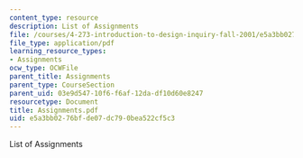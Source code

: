 ```yaml
---
content_type: resource
description: List of Assignments
file: /courses/4-273-introduction-to-design-inquiry-fall-2001/e5a3bb0276bfde07dc790bea522cf5c3_Assignments.pdf
file_type: application/pdf
learning_resource_types:
- Assignments
ocw_type: OCWFile
parent_title: Assignments
parent_type: CourseSection
parent_uid: 03e9d547-10f6-f6af-12da-df10d60e8247
resourcetype: Document
title: Assignments.pdf
uid: e5a3bb02-76bf-de07-dc79-0bea522cf5c3
---
```

List of Assignments

